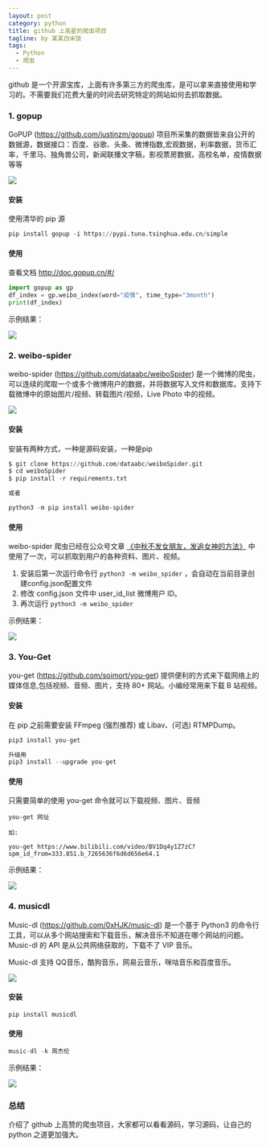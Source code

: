 ```yaml
---
layout: post
category: python
title: github 上高星的爬虫项目
tagline: by 某某白米饭
tags:
  - Python
  - 爬虫
---
```


github 是一个开源宝库，上面有许多第三方的爬虫库，是可以拿来直接使用和学习的。不需要我们花费大量的时间去研究特定的网站如何去抓取数据。

<!--more-->

### 1. gopup

GoPUP (https://github.com/justinzm/gopup) 项目所采集的数据皆来自公开的数据源，数据接口：百度、谷歌、头条、微博指数,宏观数据，利率数据，货币汇率，千里马、独角兽公司，新闻联播文字稿，影视票房数据，高校名单，疫情数据等等

![](http://www.justdopython.com/images/2021/09/pachong/0.png)

#### 安装

使用清华的 pip 源

```python
pip install gopup -i https://pypi.tuna.tsinghua.edu.cn/simple
```

#### 使用

查看文档 http://doc.gopup.cn/#/

```python
import gopup as gp
df_index = gp.weibo_index(word="疫情", time_type="3month")
print(df_index)
```

示例结果：

![](http://www.justdopython.com/images/2021/09/pachong/1.png)

### 2. weibo-spider

weibo-spider (https://github.com/dataabc/weiboSpider) 是一个微博的爬虫，可以连续的爬取一个或多个微博用户的数据，并将数据写入文件和数据库。支持下载微博中的原始图片/视频、转载图片/视频，Live Photo 中的视频。

![](http://www.justdopython.com/images/2021/09/pachong/2.png)

#### 安装

安装有两种方式，一种是源码安装，一种是pip 

```python
$ git clone https://github.com/dataabc/weiboSpider.git
$ cd weiboSpider
$ pip install -r requirements.txt

或者

python3 -m pip install weibo-spider
```

#### 使用

weibo-spider 爬虫已经在公众号文章 [《中秋不发女朋友，发追女神的方法》](https://mp.weixin.qq.com/s/lKPOmv036IumGLuiIlBnPw) 中使用了一次，可以抓取到用户的各种资料、图片、视频。

1. 安装后第一次运行命令行 `python3 -m weibo_spider` ，会自动在当前目录创建config.json配置文件
2. 修改 config.json 文件中 user_id_list 微博用户 ID。
3. 再次运行 `python3 -m weibo_spider`

示例结果：

![](http://www.justdopython.com/images/2021/09/pachong/3.png)

### 3. You-Get

you-get (https://github.com/soimort/you-get) 提供便利的方式来下载网络上的媒体信息,包括视频、音频、图片，支持 80+ 网站。小编经常用来下载 B 站视频。


#### 安装

在 pip 之前需要安装 FFmpeg (强烈推荐) 或 Libav、(可选) RTMPDump。

```python
pip3 install you-get

升级用 
pip3 install --upgrade you-get
```

#### 使用

只需要简单的使用 you-get 命令就可以下载视频、图片、音频

```pyton
you-get 网址

如:

you-get https://www.bilibili.com/video/BV1Dq4y1Z7zC?spm_id_from=333.851.b_7265636f6d6d656e64.1
```

示例结果：

![](http://www.justdopython.com/images/2021/09/pachong/4.png)

### 4. musicdl

Music-dl (https://github.com/0xHJK/music-dl) 是一个基于 Python3 的命令行工具，可以从多个网站搜索和下载音乐，解决音乐不知道在哪个网站的问题。Music-dl 的 API 是从公共网络获取的，下载不了 VIP 音乐。

Music-dl 支持 QQ音乐，酷狗音乐，网易云音乐，咪咕音乐和百度音乐。

![](http://www.justdopython.com/images/2021/09/pachong/5.png)

#### 安装

```python
pip install musicdl
```

#### 使用

```python
music-dl -k 周杰伦
```

示例结果：

![](http://www.justdopython.com/images/2021/09/pachong/6.png)

### 总结

介绍了 github 上高赞的爬虫项目，大家都可以看看源码，学习源码，让自己的 python 之道更加强大。
